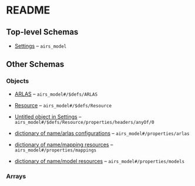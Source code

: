 # README

## Top-level Schemas

*   [Settings](./model.md) – `airs_model`

## Other Schemas

### Objects

*   [ARLAS](./model-defs-arlas.md) – `airs_model#/$defs/ARLAS`

*   [Resource](./model-defs-resource.md) – `airs_model#/$defs/Resource`

*   [Untitled object in Settings](./model-defs-resource-properties-list-of-headers-if-needed-for-https-requests-anyof-0.md) – `airs_model#/$defs/Resource/properties/headers/anyOf/0`

*   [dictionary of name/arlas configurations](./model-properties-dictionary-of-namearlas-configurations.md) – `airs_model#/properties/arlas`

*   [dictionary of name/mapping resources](./model-properties-dictionary-of-namemapping-resources.md) – `airs_model#/properties/mappings`

*   [dictionary of name/model resources](./model-properties-dictionary-of-namemodel-resources.md) – `airs_model#/properties/models`

### Arrays

